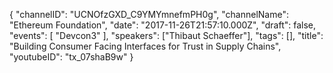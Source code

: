 {
    "channelID": "UCNOfzGXD_C9YMYmnefmPH0g",
    "channelName": "Ethereum Foundation",
    "date": "2017-11-26T21:57:10.000Z",
    "draft": false,
    "events": [
        "Devcon3"
    ],
    "speakers": ["Thibaut Schaeffer"],
    "tags": [],
    "title": "Building Consumer Facing Interfaces for Trust in Supply Chains",
    "youtubeID": "tx_07shaB9w"
}
